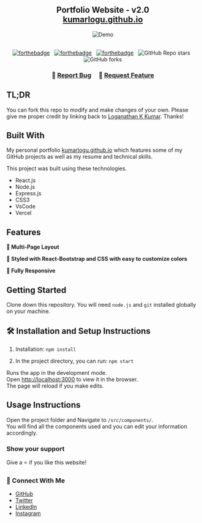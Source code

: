<h2 align="center">
  Portfolio Website - v2.0<br/>
  <a href="https://kumarlogu.github.io/" target="_blank">kumarlogu.github.io</a>
</h2>
<div align="center">
  <img alt="Demo" src="./Images/readme-img1.png" />
</div>

<br/>

<center>

[![forthebadge](https://forthebadge.com/images/badges/built-with-love.svg)](https://forthebadge.com) &nbsp;
[![forthebadge](https://forthebadge.com/images/badges/made-with-javascript.svg)](https://forthebadge.com) &nbsp;
[![forthebadge](https://forthebadge.com/images/badges/open-source.svg)](https://forthebadge.com) &nbsp;
![GitHub Repo stars](https://img.shields.io/github/stars/kumarlogu/Portfolio?color=red&logo=github&style=for-the-badge) &nbsp;
![GitHub forks](https://img.shields.io/github/forks/kumarlogu/Portfolio?color=red&logo=github&style=for-the-badge)

</center>

<h3 align="center">
    🔹
    <a href="https://github.com/kumarlogu/Portfolio/issues">Report Bug</a> &nbsp; &nbsp;
    🔹
    <a href="https://github.com/kumarlogu/Portfolio/issues">Request Feature</a>
</h3>

## TL;DR

You can fork this repo to modify and make changes of your own. Please give me proper credit by linking back to [Loganathan K Kumar](https://github.com/kumarlogu). Thanks!

## Built With

My personal portfolio <a href="https://kumarlogu.github.io/" target="_blank">kumarlogu.github.io</a> which features some of my GitHub projects as well as my resume and technical skills.<br/>

This project was built using these technologies.

- React.js
- Node.js
- Express.js
- CSS3
- VsCode
- Vercel

## Features

**📖 Multi-Page Layout**

**🎨 Styled with React-Bootstrap and CSS with easy to customize colors**

**📱 Fully Responsive**

## Getting Started

Clone down this repository. You will need `node.js` and `git` installed globally on your machine.

## 🛠 Installation and Setup Instructions

1. Installation: `npm install`

2. In the project directory, you can run: `npm start`

Runs the app in the development mode.  
Open [http://localhost:3000](http://localhost:3000) to view it in the browser.  
The page will reload if you make edits.

## Usage Instructions

Open the project folder and Navigate to `/src/components/`. <br/>
You will find all the components used and you can edit your information accordingly.

### Show your support

Give a ⭐ if you like this website!

### 🔗 Connect With Me

- [GitHub](https://github.com/kumarlogu)  
- [Twitter](https://twitter.com/Loganathan63342)  
- [LinkedIn](https://www.linkedin.com/in/loganathan-k-kumar-8a2016282)  
- [Instagram](https://www.instagram.com/loganathan___k)  

